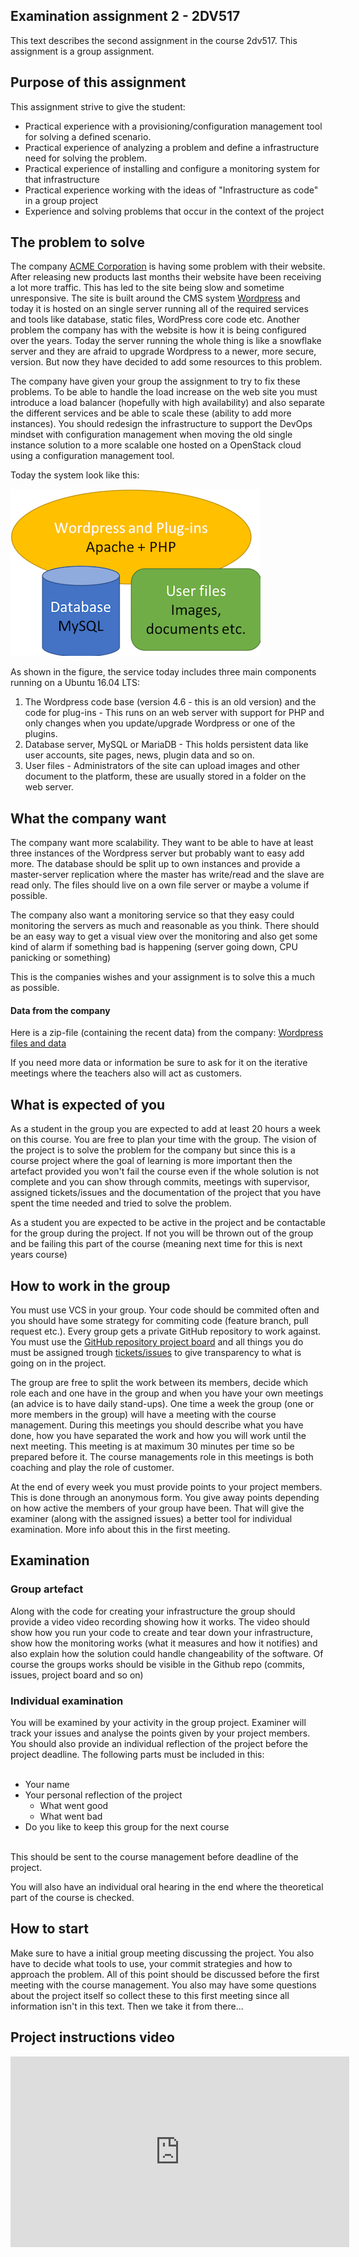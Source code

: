 ## Examination assignment 2 - 2DV517

This text describes the second assignment in the course 2dv517. This assignment is a group assignment.


## Purpose of this assignment

This assignment strive to give the student:

* Practical experience with a provisioning/configuration management tool for solving a defined scenario.
* Practical experience of analyzing a problem and define a infrastructure need for solving the problem.
* Practical experience of installing and configure a monitoring system for that infrastructure
* Practical experience working with the ideas of "Infrastructure as code" in a group project
* Experience and solving problems that occur in the context of the project


## The problem to solve
The company [ACME Corporation](https://en.wikipedia.org/wiki/Acme_Corporation) is having some problem with their website.
After releasing new products last months their website have been receiving a lot more traffic. This has led to the site being slow and sometime unresponsive. The site is built around the CMS system [Wordpress](https://wordpress.org/download/) and today it is hosted on an single server running all of the required services and tools like database, static files, WordPress core code etc.
Another problem the company has with the website is how it is being configured over the years. Today the server running the whole thing is like a snowflake server and they are afraid to upgrade Wordpress to a newer, more secure, version. But now they have decided to add some resources to this problem.

The company have given your group the assignment to try to fix these problems. To be able to handle the load increase on the web site you must introduce a load balancer (hopefully with high availability) and also separate the different services and be able to scale these (ability to add more instances). You should redesign the infrastructure to support the DevOps mindset with configuration management when moving the old single instance solution to a more scalable one hosted on a OpenStack cloud using a configuration management tool.

Today the system look like this:

![Image of the software architecture](https://github.com/2dv514/syllabus/raw/master/examination/part_2/wordpress-architecture.png)

As shown in the figure, the service today includes three main components running on a Ubuntu 16.04 LTS:

1. The Wordpress code base (version 4.6 - this is an old version) and the code for plug-ins - This runs on an web server with support for PHP and only changes when you update/upgrade Wordpress or one of the plugins.
2. Database server, MySQL or MariaDB - This holds persistent data like user accounts, site pages, news, plugin data and so on.
3. User files - Administrators of the site can upload images and other document to the platform, these are usually stored in a folder on the web server.

## What the company want

The company want more scalability. They want to be able to have at least three instances of the Wordpress server but probably want to easy add more. The database should be split up to own instances and provide a master-server replication where the master has write/read and the slave are read only. The files should live on a own file server or maybe a volume if possible.

The company also want a monitoring service so that they easy could monitoring the servers as much and reasonable as you think. There should be an easy way to get a visual view over the monitoring and also get some kind of alarm if something bad is happening (server going down, CPU panicking or something)

This is the companies wishes and your assignment is to solve this a much as possible.

#### Data from the company
Here is a zip-file (containing the recent data) from the company:
[Wordpress files and data](https://github.com/2dv514/syllabus/blob/master/examination/part_2/acme_wordpress_files_and_data.tar.gz?raw=true)

If you need more data or information be sure to ask for it on the iterative meetings where the teachers also will act as customers.

## What is expected of you

As a student in the group you are expected to add at least 20 hours a week on this course. You are free to plan your time with the group.
The vision of the project is to solve the problem for the company but since this is a course project where the goal of learning is more important then the artefact provided you won't fail the course even if the whole solution is not complete and you can show through commits, meetings with supervisor, assigned tickets/issues and the documentation of the project that you have spent the time needed and tried to solve the problem.

As a student you are expected to be active in the project and be contactable for the group during the project. If not you will be thrown out of the group and be failing this part of the course (meaning next time for this is next years course)

## How to work in the group
You must use VCS in your group. Your code should be commited often and you should have some strategy for commiting code (feature branch, pull request etc.). Every group gets a private GitHub repository to work against. You must use the [GitHub repository project board](https://help.github.com/en/articles/about-project-boards) and all things you do must be assigned trough [tickets/issues](https://guides.github.com/features/issues/) to give transparency to what is going on in the project.

The group are free to split the work between its members, decide which role each and one have in the group and when you have your own meetings (an advice is to have daily stand-ups). One time a week the group (one or more members in the group) will have a meeting with the course management. During this meetings you should describe what you have done, how you have separated the work and how you will work until the next meeting. This meeting is at maximum 30 minutes per time so be prepared before it. The course managements role in this meetings is both coaching and play the role of customer.

At the end of every week you must provide points to your project members. This is done through an anonymous form. You give away points depending on how active the members of your group have been. That will give the examiner (along with the assigned issues) a better tool for individual examination. More info about this in the first meeting.


## Examination

### Group artefact
Along with the code for creating your infrastructure the group should provide a video video recording showing how it works. The video should show how you run your code to create and tear down your infrastructure, show how the monitoring works (what it measures and how it notifies) and also explain how the solution could handle changeability of the software.
Of course the groups works should be visible in the Github repo (commits, issues, project board and so on)

### Individual examination
You will be examined by your activity in the group project. Examiner will track your issues and analyse the points given by your project members. You should also provide an individual reflection of the project before the project deadline. The following parts must be included in this:
<br><br>
* Your name
* Your personal reflection of the project
  * What went good
  * What went bad
* Do you like to keep this group for the next course
<br>
This should be sent to the course management before deadline of the project.

You will also have an individual oral hearing in the end where the theoretical part of the course is checked.

## How to start
Make sure to have a initial group meeting discussing the project. You also have to decide what tools to use, your commit strategies and how to approach the problem. All of this point should be discussed before the first meeting with the course management. You also may have some questions about the project itself so collect these to this first meeting since all information isn't in this text. 
Then we take it from there...

## Project instructions video
<iframe width="542" height="305" src="https://www.youtube.com/embed/wVpNXEVRnyQ" frameborder="0" allow="accelerometer; autoplay; encrypted-media; gyroscope; picture-in-picture" allowfullscreen></iframe>